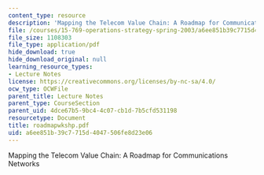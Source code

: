 ```yaml
---
content_type: resource
description: 'Mapping the Telecom Value Chain: A Roadmap for Communications Networks'
file: /courses/15-769-operations-strategy-spring-2003/a6ee851b39c7715d4047506fe8d23e06_roadmapwkshp.pdf
file_size: 1108303
file_type: application/pdf
hide_download: true
hide_download_original: null
learning_resource_types:
- Lecture Notes
license: https://creativecommons.org/licenses/by-nc-sa/4.0/
ocw_type: OCWFile
parent_title: Lecture Notes
parent_type: CourseSection
parent_uid: 4dce67b5-9bc4-4c07-cb1d-7b5cfd531198
resourcetype: Document
title: roadmapwkshp.pdf
uid: a6ee851b-39c7-715d-4047-506fe8d23e06
---
```

Mapping the Telecom Value Chain: A Roadmap for Communications Networks